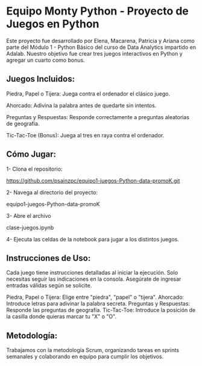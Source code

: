 # Equipo Monty Python - Proyecto de Juegos en Python

Este proyecto fue desarrollado por Elena, Macarena, Patricia y Ariana como parte del Módulo 1 - Python Básico del curso de Data Analytics impartido en Adalab. Nuestro objetivo fue crear tres juegos interactivos en Python y agregar un cuarto como bonus.

## Juegos Incluidos:

Piedra, Papel o Tijera: Juega contra el ordenador el clásico juego.

Ahorcado: Adivina la palabra antes de quedarte sin intentos.

Preguntas y Respuestas: Responde correctamente a preguntas aleatorias de geografía.

Tic-Tac-Toe (Bonus): Juega al tres en raya contra el ordenador.

## Cómo Jugar:

1- Clona el repositorio:

https://github.com/psainzpc/equipo1-juegos-Python-data-promoK.git

2- Navega al directorio del proyecto:

equipo1-juegos-Python-data-promoK


3- Abre el archivo

clase-juegos.ipynb

4- Ejecuta las celdas de la notebook para jugar a los distintos juegos.

## Instrucciones de Uso:

Cada juego tiene instrucciones detalladas al iniciar la ejecución. Solo necesitas seguir las indicaciones en la consola. Asegúrate de ingresar entradas válidas según se solicite.

Piedra, Papel o Tijera: Elige entre "piedra", "papel" o "tijera".
Ahorcado: Introduce letras para adivinar la palabra secreta.
Preguntas y Respuestas: Responde las preguntas de geografía.
Tic-Tac-Toe: Introduce la posición de la casilla donde quieras marcar tu "X" o "O".

## Metodología:
Trabajamos con la metodología Scrum, organizando tareas en sprints semanales y colaborando en equipo para cumplir los objetivos.


